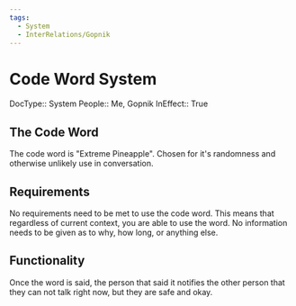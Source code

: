 ```yaml
---
tags:
  - System
  - InterRelations/Gopnik
---
```

# Code Word System

DocType:: System
People:: Me, Gopnik
InEffect:: True

## The Code Word

The code word is "Extreme Pineapple".
Chosen for it's randomness and otherwise unlikely use in conversation.

## Requirements

No requirements need to be met to use the code word. This means that regardless of current context, you are able to use the word. No information needs to be given as to why, how long, or anything else. 

## Functionality

Once the word is said, the person that said it notifies the other person that they can not talk right now, but they are safe and okay.